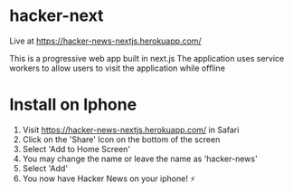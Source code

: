 # hacker-next

Live at https://hacker-news-nextjs.herokuapp.com/

This is a progressive web app built in next.js
The application uses service workers to allow users to visit the application while offline


# Install on Iphone
1. Visit https://hacker-news-nextjs.herokuapp.com/ in Safari
2. Click on the 'Share' Icon on the bottom of the screen
3. Select 'Add to Home Screen'
4. You may change the name or leave the name as 'hacker-news'
5. Select 'Add'
6. You now have Hacker News on your iphone! ⚡️
